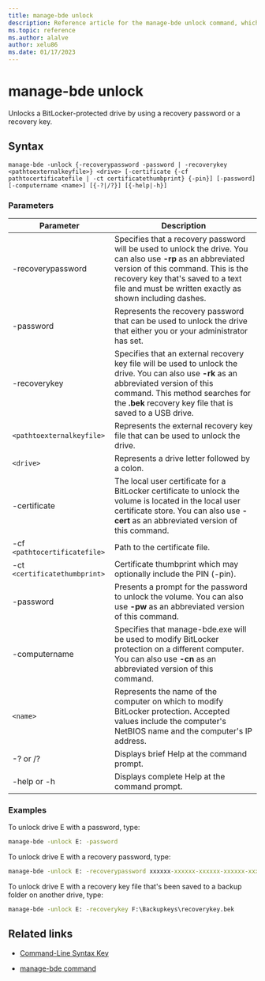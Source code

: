 ```yaml
---
title: manage-bde unlock
description: Reference article for the manage-bde unlock command, which unlocks a BitLocker-protected drive by using a recovery password or a recovery key.
ms.topic: reference
ms.author: alalve
author: xelu86
ms.date: 01/17/2023
---
```


# manage-bde unlock

Unlocks a BitLocker-protected drive by using a recovery password or a recovery key.

## Syntax

```
manage-bde -unlock {-recoverypassword -password | -recoverykey <pathtoexternalkeyfile>} <drive> [-certificate {-cf pathtocertificatefile | -ct certificatethumbprint} {-pin}] [-password] [-computername <name>] [{-?|/?}] [{-help|-h}]
```

### Parameters

| Parameter | Description |
| --------- | ----------- |
| -recoverypassword | Specifies that a recovery password will be used to unlock the drive. You can also use **-rp** as an abbreviated version of this command. This is the recovery key that's saved to a text file and must be written exactly as shown including dashes. |
| -password | Represents the recovery password that can be used to unlock the drive that either you or your administrator has set. |
| -recoverykey | Specifies that an external recovery key file will be used to unlock the drive. You can also use **-rk** as an abbreviated version of this command. This method searches for the **.bek** recovery key file that is saved to a USB drive. |
| `<pathtoexternalkeyfile>` | Represents the external recovery key file that can be used to unlock the drive. |
| `<drive>` | Represents a drive letter followed by a colon. |
| -certificate | The local user certificate for a BitLocker certificate to unlock the volume is located in the local user certificate store. You can also use **-cert** as an abbreviated version of this command. |
| -cf `<pathtocertificatefile>` | Path to the certificate file. |
| -ct `<certificatethumbprint>` | Certificate thumbprint which may optionally include the PIN (-pin). |
| -password | Presents a prompt for the password to unlock the volume. You can also use **-pw** as an abbreviated version of this command. |
| -computername | Specifies that manage-bde.exe will be used to modify BitLocker protection on a different computer. You can also use **-cn** as an abbreviated version of this command. |
| `<name>` | Represents the name of the computer on which to modify BitLocker protection. Accepted values include the computer's NetBIOS name and the computer's IP address. |
| -? or /? | Displays brief Help at the command prompt. |
| -help or -h | Displays complete Help at the command prompt. |

### Examples

To unlock drive E with a password, type:

```cmd
manage-bde -unlock E: -password
```

To unlock drive E with a recovery password, type:

```cmd
manage-bde -unlock E: -recoverypassword xxxxxx-xxxxxx-xxxxxx-xxxxxx-xxxxxx-xxxxxx-xxxxxx-xxxxxx
```

To unlock drive E with a recovery key file that's been saved to a backup folder on another drive, type:

```cmd
manage-bde -unlock E: -recoverykey F:\Backupkeys\recoverykey.bek
```

## Related links

- [Command-Line Syntax Key](command-line-syntax-key.md)

- [manage-bde command](manage-bde.md)
